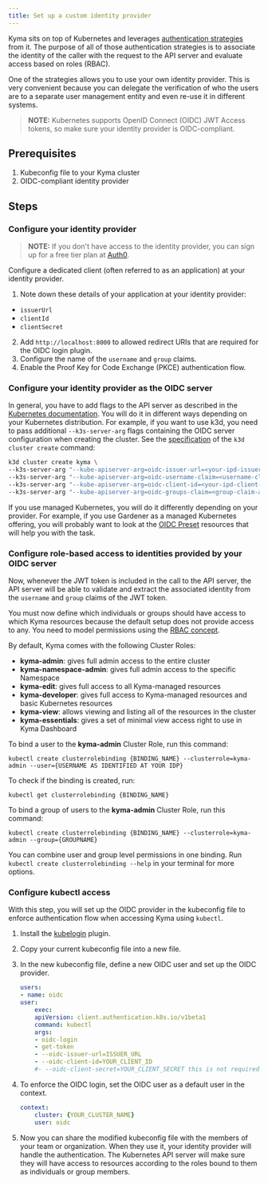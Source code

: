 ```yaml
---
title: Set up a custom identity provider
---
```


Kyma sits on top of Kubernetes and leverages [authentication strategies](https://kubernetes.io/docs/reference/access-authn-authz/authentication/) from it. The purpose of all of those authentication strategies is to associate the identity of the caller with the request to the API server and evaluate access based on roles (RBAC).

One of the strategies allows you to use your own identity provider. This is very convenient because you can delegate the verification of who the users are to a separate user management entity and even re-use it in different systems.

> **NOTE:** Kubernetes supports OpenID Connect (OIDC) JWT Access tokens, so make sure your identity provider is OIDC-compliant.

## Prerequisites

1. Kubeconfig file to your Kyma cluster
2. OIDC-compliant identity provider

## Steps

### Configure your identity provider

> **NOTE:** If you don't have access to the identity provider, you can sign up for a free tier plan at [Auth0](https://auth0.com/).

Configure a dedicated client (often referred to as an application) at your identity provider.

1. Note down these details of your application at your identity provider:

- `issuerUrl`
- `clientId`
- `clientSecret`

2. Add `http://localhost:8000` to allowed redirect URIs that are required for the OIDC login plugin.
3. Configure the name of the `username` and `group` claims.
4. Enable the Proof Key for Code Exchange (PKCE) authentication flow.

### Configure your identity provider as the OIDC server

In general, you have to add flags to the API server as described in the [Kubernetes documentation](https://kubernetes.io/docs/reference/access-authn-authz/authentication/#configuring-the-api-server). You will do it in different ways depending on your Kubernetes distribution.
For example, if you want to use k3d, you need to pass additional `--k3s-server-arg` flags containing the OIDC server configuration when creating the cluster. See the [specification](https://k3d.io/v5.1.0/usage/commands/k3d_cluster_create/) of the `k3d cluster create` command:

```bash
k3d cluster create kyma \
--k3s-server-arg "--kube-apiserver-arg=oidc-issuer-url=<your-ipd-issuer-url>" \
--k3s-server-arg "--kube-apiserver-arg=oidc-username-claim=<username-claim-at-your-ipd>" \
--k3s-server-arg "--kube-apiserver-arg=oidc-client-id=<your-ipd-client-id>" \
--k3s-server-arg "--kube-apiserver-arg=oidc-groups-claim=<group-claim-at-your-ipd>" \
```

If you use managed Kubernetes, you will do it differently depending on your provider.
For example, if you use Gardener as a managed Kubernetes offering, you will probably want to look at the [OIDC Preset](https://github.com/gardener/gardener/blob/master/docs/usage/openidconnect-presets.md) resources that will help you with the task.

### Configure role-based access to identities provided by your OIDC server

Now, whenever the JWT token is included in the call to the API server, the API server will be able to validate and extract the associated identity from the `username` and `group` claims of the JWT token.

You must now define which individuals or groups should have access to which Kyma resources because the default setup does not provide access to any. You need to model permissions using the [RBAC concept](https://kubernetes.io/docs/reference/access-authn-authz/rbac/).

By default, Kyma comes with the following Cluster Roles:

- **kyma-admin**: gives full admin access to the entire cluster
- **kyma-namespace-admin**: gives full admin access to the specific Namespace
- **kyma-edit**: gives full access to all Kyma-managed resources
- **kyma-developer**: gives full access to Kyma-managed resources and basic Kubernetes resources
- **kyma-view**: allows viewing and listing all of the resources in the cluster
- **kyma-essentials**: gives a set of minimal view access right to use in Kyma Dashboard

To bind a user to the **kyma-admin** Cluster Role, run this command:

```
kubectl create clusterrolebinding {BINDING_NAME} --clusterrole=kyma-admin --user={USERNAME AS IDENTIFIED AT YOUR IDP}
```

To check if the binding is created, run:

```
kubectl get clusterrolebinding {BINDING_NAME}
```

To bind a group of users to the **kyma-admin** Cluster Role, run this command:

```
kubectl create clusterrolebinding {BINDING_NAME} --clusterrole=kyma-admin --group={GROUPNAME}
```

You can combine user and group level permissions in one binding. Run `kubectl create clusterrolebinding --help` in your terminal for more options.

### Configure kubectl access

With this step, you will set up the OIDC provider in the kubeconfig file to enforce authentication flow when accessing Kyma using `kubectl`.

1. Install the [kubelogin](https://github.com/int128/kubelogin) plugin.
2. Copy your current kubeconfig file into a new file.
3. In the new kubeconfig file, define a new OIDC user and set up the OIDC provider.

    ```yaml
    users:
    - name: oidc
    user:
        exec:
        apiVersion: client.authentication.k8s.io/v1beta1
        command: kubectl
        args:
        - oidc-login
        - get-token
        - --oidc-issuer-url=ISSUER_URL
        - --oidc-client-id=YOUR_CLIENT_ID
        #- --oidc-client-secret=YOUR_CLIENT_SECRET this is not required if your OICS server supports the PKCE authentication flow
    ```

4. To enforce the OIDC login, set the OIDC user as a default user in the context.

    ```yaml
    context:
        cluster: {YOUR_CLUSTER_NAME}
        user: oidc
    ```

5. Now you can share the modified kubeconfig file with the members of your team or organization. When they use it, your identity provider will handle the authentication. The Kubernetes API server will make sure they will have access to resources according to the roles bound to them as individuals or group members.     
